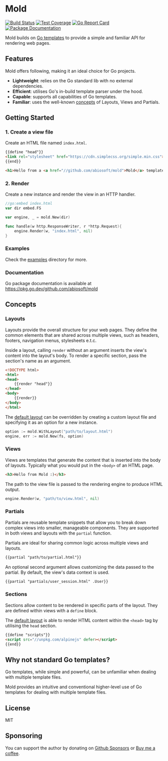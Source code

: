 # Mold

[![Build Status](https://github.com/abiosoft/mold/actions/workflows/go.yml/badge.svg)](https://github.com/abiosoft/mold/actions/workflows/go.yml)
[![Test Coverage](https://codecov.io/gh/abiosoft/mold/graph/badge.svg?token=WS0044G1UZ)](https://codecov.io/gh/abiosoft/mold)
[![Go Report Card](https://goreportcard.com/badge/github.com/abiosoft/mold)](https://goreportcard.com/report/github.com/abiosoft/mold)
[![Package Documentation](https://pkg.go.dev/badge/github.com/abiosoft/mold)](https://pkg.go.dev/github.com/abiosoft/mold)

Mold builds on [Go templates](https://pkg.go.dev/text/template) to provide a simple and familiar API for rendering web pages.

## Features

Mold offers following, making it an ideal choice for Go projects.

- **Lightweight**: relies on the Go standard lib with no external dependencies.
- **Efficient**: utilises Go's in-build template parser under the hood.
- **Capable**: supports all capabilities of Go templates.
- **Familiar**: uses the well-known [concepts](#concepts) of Layouts, Views and Partials.

## Getting Started

### 1. Create a view file

Create an HTML file named `index.html`.

```html
{{define "head"}}
<link rel="stylesheet" href="https://cdn.simplecss.org/simple.min.css">
{{end}}

<h1>Hello from a <a href="//github.com/abiosoft/mold">Mold</a> template</h1>
```

### 2. Render

Create a new instance and render the view in an HTTP handler.

```go
//go:embed index.html
var dir embed.FS

var engine, _ = mold.New(dir)

func handle(w http.ResponseWriter, r *http.Request){
    engine.Render(w, "index.html", nil)
}
```

### Examples

Check the [examples](https://github.com/abiosoft/mold/tree/main/examples) directory for more.

### Documentation

Go package documentation is available at https://pkg.go.dev/github.com/abiosoft/mold

## Concepts

### Layouts

Layouts provide the overall structure for your web pages.
They define the common elements that are shared across multiple views,
such as headers, footers, navigation menus, stylesheets e.t.c.

Inside a layout, calling `render` without an argument inserts the view's content into the layout's body.
To render a specific section, pass the section's name as an argument.

```html
<!DOCTYPE html>
<html>
<head>
    {{render "head"}}
</head>
<body>
    {{render}}
</body>
</html>
```
The [default layout](https://github.com/abiosoft/mold/blob/main/layout.html) can be overridden
by creating a custom layout file and specifying it as an option for a new instance.

```go
option := mold.WithLayout("path/to/layout.html")
engine, err := mold.New(fs, option)
```

### Views

Views are templates that generate the content that is inserted into the body of layouts.
Typically what you would put in the `<body>` of an HTML page.

```html
<h3>Hello from Mold :)</h3>
```

The path to the view file is passed to the rendering engine to produce HTML output.

```go
engine.Render(w, "path/to/view.html", nil)
```

### Partials

Partials are reusable template snippets that allow you to break down complex views into smaller, manageable components.
They are supported in both views and layouts with the `partial` function.

Partials are ideal for sharing common logic across multiple views and layouts.

```html
{{partial "path/to/partial.html"}}
```

An optional second argument allows customizing the data passed to the partial.
By default, the view's data context is used.

```html
{{partial "partials/user_session.html" .User}}
```

### Sections

Sections allow content to be rendered in specific parts of the layout.
They are defined within views with a `define` block.

The [default layout](https://github.com/abiosoft/mold/blob/main/layout.html) is able to render HTML content within the `<head>` tag by utilising the `head` section.

```html
{{define "scripts"}}
<script src="//unpkg.com/alpinejs" defer></script>
{{end}}
```


## Why not standard Go templates?

Go templates, while simple and powerful, can be unfamiliar when dealing with multiple template files.

Mold provides an intuitive and conventional higher-level use of Go templates for dealing with multiple template files.

## License

MIT

## Sponsoring

You can support the author by donating on [Github Sponsors](https://github.com/sponsors/abiosoft)
or [Buy me a coffee](https://www.buymeacoffee.com/abiosoft).
